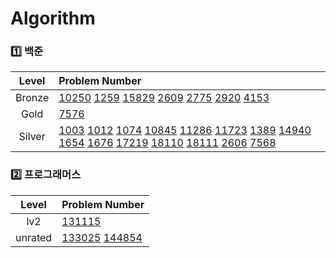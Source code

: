# Algorithm
### 1️⃣ 백준
| Level | Problem Number |
| :------: | :------ |
| Bronze | [10250](https://github.com/HurDong/Algorithm/tree/main/백준/Bronze/10250. ACM 호텔) [1259](https://github.com/HurDong/Algorithm/tree/main/백준/Bronze/1259. 팰린드롬수) [15829](https://github.com/HurDong/Algorithm/tree/main/백준/Bronze/15829. Hashing) [2609](https://github.com/HurDong/Algorithm/tree/main/백준/Bronze/2609. 최대공약수와 최소공배수) [2775](https://github.com/HurDong/Algorithm/tree/main/백준/Bronze/2775. 부녀회장이 될테야) [2920](https://github.com/HurDong/Algorithm/tree/main/백준/Bronze/2920. 음계) [4153](https://github.com/HurDong/Algorithm/tree/main/백준/Bronze/4153. 직각삼각형)  |
| Gold | [7576](https://github.com/HurDong/Algorithm/tree/main/백준/Gold/7576. 토마토)  |
| Silver | [1003](https://github.com/HurDong/Algorithm/tree/main/백준/Silver/1003. 피보나치 함수) [1012](https://github.com/HurDong/Algorithm/tree/main/백준/Silver/1012. 유기농 배추) [1074](https://github.com/HurDong/Algorithm/tree/main/백준/Silver/1074. Z) [10845](https://github.com/HurDong/Algorithm/tree/main/백준/Silver/10845. 큐) [11286](https://github.com/HurDong/Algorithm/tree/main/백준/Silver/11286. 절댓값 힙) [11723](https://github.com/HurDong/Algorithm/tree/main/백준/Silver/11723. 집합) [1389](https://github.com/HurDong/Algorithm/tree/main/백준/Silver/1389. 케빈 베이컨의 6단계 법칙) [14940](https://github.com/HurDong/Algorithm/tree/main/백준/Silver/14940. 쉬운 최단거리) [1654](https://github.com/HurDong/Algorithm/tree/main/백준/Silver/1654. 랜선 자르기) [1676](https://github.com/HurDong/Algorithm/tree/main/백준/Silver/1676. 팩토리얼 0의 개수) [17219](https://github.com/HurDong/Algorithm/tree/main/백준/Silver/17219. 비밀번호 찾기) [18110](https://github.com/HurDong/Algorithm/tree/main/백준/Silver/18110. solved．ac) [18111](https://github.com/HurDong/Algorithm/tree/main/백준/Silver/18111. 마인크래프트) [2606](https://github.com/HurDong/Algorithm/tree/main/백준/Silver/2606. 바이러스) [7568](https://github.com/HurDong/Algorithm/tree/main/백준/Silver/7568. 덩치)  |

### 2️⃣ 프로그래머스
| Level | Problem Number |
| :------: | :------ |
| lv2 | [131115](https://github.com/HurDong/Algorithm/tree/main/프로그래머스/lv2/131115. 가격이 제일 비싼 식품의 정보 출력하기)  |
| unrated | [133025](https://github.com/HurDong/Algorithm/tree/main/프로그래머스/unrated/133025. 과일로 만든 아이스크림 고르기) [144854](https://github.com/HurDong/Algorithm/tree/main/프로그래머스/unrated/144854. 조건에 맞는 도서와 저자 리스트 출력하기)  |

